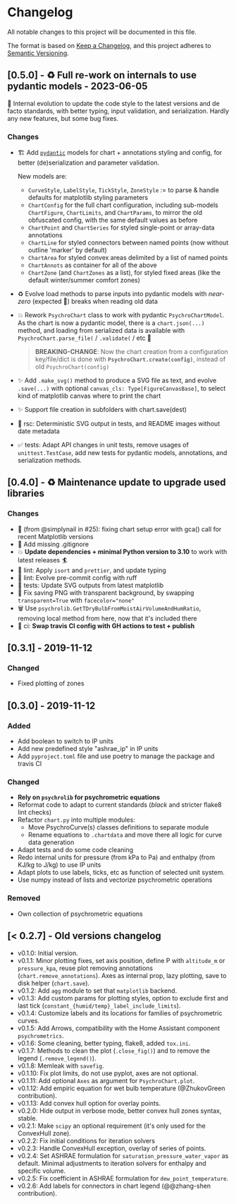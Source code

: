 # Changelog

All notable changes to this project will be documented in this file.

The format is based on [Keep a Changelog](https://keepachangelog.com/en/1.0.0/),
and this project adheres to [Semantic Versioning](https://semver.org/spec/v2.0.0.html).

## [0.5.0] - ♻️ Full re-work on internals to use pydantic models - 2023-06-05

🧹 Internal evolution to update the code style to the latest versions and de facto standards, with better typing, input validation, and serialization.
Hardly any new features, but some bug fixes.

### Changes

- 🏗️ Add [`pydantic`](https://docs.pydantic.dev/latest/) models for chart + annotations styling and config, for better (de)serialization and parameter validation.

  New models are:

  - `CurveStyle`, `LabelStyle`, `TickStyle`, `ZoneStyle` := to parse & handle defaults for matplotlib styling parameters
  - `ChartConfig` for the full chart configuration, including sub-models `ChartFigure`, `ChartLimits`, and `ChartParams`, to mirror the old obfuscated config, with the same default values as before
  - `ChartPoint` and `ChartSeries` for styled single-point or array-data annotations
  - `ChartLine` for styled connectors between named points (now without outline 'marker' by default)
  - `ChartArea` for styled convex areas delimited by a list of named points
  - `ChartAnnots` as container for all of the above
  - `ChartZone` (and `ChartZones` as a list), for styled fixed areas (like the default winter/summer comfort zones)

- ♻️ Evolve load methods to parse inputs into pydantic models with _near-zero_ (expected 🤞) breaks when reading old data
- 💥 Rework `PsychroChart` class to work with pydantic `PsychroChartModel`. As the chart is now a pydantic model, there is a `chart.json(...)` method, and loading from serialized data is available with `PsychroChart.parse_file(` / `.validate(` / etc 🤩
  > **BREAKING-CHANGE**: Now the chart creation from a configuration key/file/dict is done with **`PsychroChart.create(config)`**, instead of old `PsychroChart(config)`
- ✨ Add `.make_svg()` method to produce a SVG file as text, and evolve `.save(...)` with optional `canvas_cls: Type[FigureCanvasBase]`, to select kind of matplotlib canvas where to print the chart
- ✨ Support file creation in subfolders with chart.save(dest)
- 🚚 rsc: Deterministic SVG output in tests, and README images without date metadata
- ✅ tests: Adapt API changes in unit tests, remove usages of `unittest.TestCase`, add new tests for pydantic models, annotations, and serialization methods.

## [0.4.0] - ♻️ Maintenance update to upgrade used libraries

### Changes

- 🐛 (from @simplynail in #25): fixing chart setup error with gca() call for recent Matplotlib versions
- 🙈 Add missing .gitignore
- 💥 **Update dependencies + minimal Python version to 3.10** to work with latest releases 🏄
- 🎨 lint: Apply `isort` and `prettier`, and update typing
- 🎨 lint: Evolve pre-commit config with ruff
- 🍱 tests: Update SVG outputs from latest matplotlib
- 🐛 Fix saving PNG with transparent background, by swapping `transparent=True` with `facecolor="none"`
- 🗑️ Use `psychrolib.GetTDryBulbFromMoistAirVolumeAndHumRatio`, removing local method from here, now that it's included there
- 👷 ci: **Swap travis CI config with GH actions to test + publish**

## [0.3.1] - 2019-11-12

### Changed

- Fixed plotting of zones

## [0.3.0] - 2019-11-12

### Added

- Add boolean to switch to IP units
- Add new predefined style "ashrae_ip" in IP units
- Add `pyproject.toml` file and use poetry to manage the package and travis CI

### Changed

- **Rely on `psychrolib` for psychrometric equations**
- Reformat code to adapt to current standards (_black_ and stricter flake8 lint checks)
- Refactor `chart.py` into multiple modules:
  - Move PsychroCurve(s) classes definitions to separate module
  - Rename equations to `.chartdata` and move there all logic for curve data generation
- Adapt tests and do some code cleaning
- Redo internal units for pressure (from kPa to Pa) and enthalpy (from KJ/kg to J/kg) to use IP units
- Adapt plots to use labels, ticks, etc as function of selected unit system.
- Use numpy instead of lists and vectorize psychrometric operations

### Removed

- Own collection of psychrometric equations

## [< 0.2.7] - Old versions changelog

- v0.1.0: Initial version.
- v0.1.1: Minor plotting fixes, set axis position, define P with `altitude_m` or `pressure_kpa`, reuse plot removing annotations (`chart.remove_annotations`). Axes as internal prop, lazy plotting, save to disk helper (`chart.save`).
- v0.1.2: Add `agg` module to set that `matplotlib` backend.
- v0.1.3: Add custom params for plotting styles, option to exclude first and last tick (`constant_{humid/temp}_label_include_limits`).
- v0.1.4: Customize labels and its locations for families of psychrometric curves.
- v0.1.5: Add Arrows, compatibility with the Home Assistant component `psychrometrics`.
- v0.1.6: Some cleaning, better typing, flake8, added `tox.ini`.
- v0.1.7: Methods to clean the plot (`.close_fig()`) and to remove the legend (`.remove_legend()`).
- v0.1.8: Memleak with `savefig`.
- v0.1.10: Fix plot limits, do not use pyplot, axes are not optional.
- v0.1.11: Add optional `Axes` as argument for `PsychroChart.plot`.
- v0.1.12: Add empiric equation for wet bulb temperature (@ZhukovGreen contribution).
- v0.1.13: Add convex hull option for overlay points.
- v0.2.0: Hide output in verbose mode, better convex hull zones syntax, stable.
- v0.2.1: Make `scipy` an optional requirement (it's only used for the ConvexHull zone).
- v0.2.2: Fix initial conditions for iteration solvers
- v0.2.3: Handle ConvexHull exception, overlay of series of points.
- v0.2.4: Set ASHRAE formulation for `saturation_pressure_water_vapor` as default. Minimal adjustments to iteration solvers for enthalpy and specific volume.
- v0.2.5: Fix coefficient in ASHRAE formulation for `dew_point_temperature`.
- v0.2.6: Add labels for connectors in chart legend (@@zhang-shen contribution).
